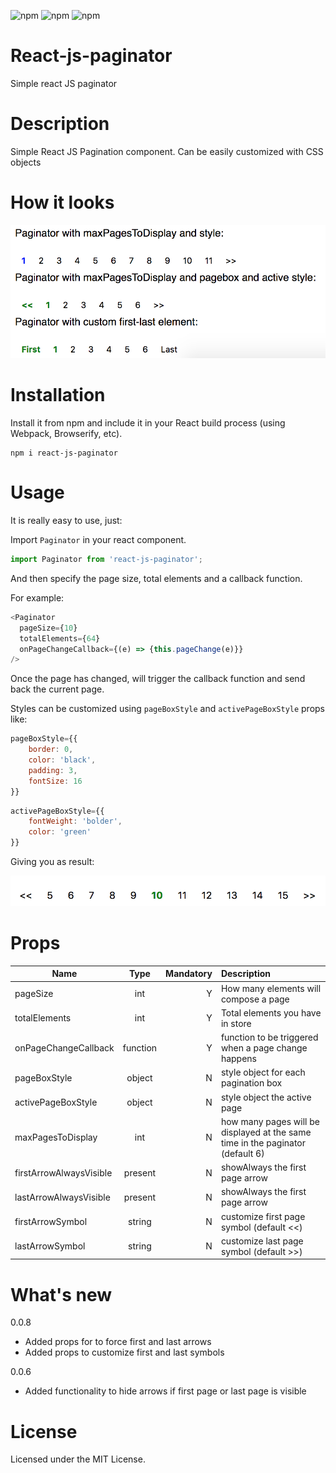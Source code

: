 
![npm](https://img.shields.io/npm/dt/react-js-paginator.svg)
![npm](https://img.shields.io/npm/v/react-js-paginator.svg)
![npm](https://img.shields.io/npm/l/react-js-paginator.svg)

# React-js-paginator
Simple react JS paginator

# Description

Simple React JS Pagination component. Can be easily customized with CSS objects

# How it looks

![alt text](screenshots/paginator_w_styles.png "React JS pagination")

# Installation

Install it from npm and include it in your React build process (using Webpack, Browserify, etc).

```
npm i react-js-paginator
```

# Usage

It is really easy to use, just: 

Import `Paginator` in your react component.

```javascript
import Paginator from 'react-js-paginator';
```

And then specify the page size, total elements and a callback function.

For example:
```javascript
<Paginator
  pageSize={10}
  totalElements={64}
  onPageChangeCallback={(e) => {this.pageChange(e)}}
/>
```
Once the page has changed, will trigger the callback function and send back the current page.

Styles can be customized using `pageBoxStyle` and `activePageBoxStyle` props like:

```javascript
pageBoxStyle={{
	border: 0, 
	color: 'black', 
	padding: 3, 
	fontSize: 16
}}
```

```javascript
activePageBoxStyle={{
	fontWeight: 'bolder', 
	color: 'green'
}}
```

Giving you as result:

![alt text](screenshots/paginator_custom.png "React JS pagination custom")


# Props

| Name        | Type            | Mandatory | Description  
| ------------- |:-------------:| -----:|:-----|
| pageSize      | int | Y |How many elements will compose a page |
| totalElements | int | Y   | Total elements you have in store |
| onPageChangeCallback | function    | Y| function to be triggered when a page change happens |
| pageBoxStyle | object    | N| style object for each pagination box |
| activePageBoxStyle | object    | N| style object the active page |
| maxPagesToDisplay | int    | N| how many pages will be displayed at the same time in the paginator (default 6)|
|firstArrowAlwaysVisible|present|N|showAlways the first page arrow|
|lastArrowAlwaysVisible|present|N|showAlways the first page arrow|
|firstArrowSymbol|string|N|customize first page symbol (default <<)|
|lastArrowSymbol|string|N|customize last page symbol (default >>)|

# What's new

0.0.8
* Added props for to force first and last arrows
* Added props to customize first and last symbols

0.0.6
* Added functionality to hide arrows if first page or last page is visible

# License 

Licensed under the MIT License.
